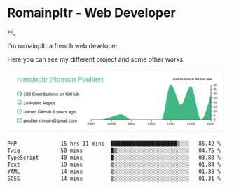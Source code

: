 # Romainpltr - Web Developer

Hi,

I'm romainpltr a french web developer.

Here you can see my different project and some other works.



[![](https://raw.githubusercontent.com/romainpltr/romainpltr/master/profile-summary-card-output/vue/0-profile-details.svg)](https://github.com/vn7n24fzkq/github-profile-summary-cards)

<!--START_SECTION:waka-->

```text
PHP              15 hrs 11 mins  █████████████████████▒░░░   85.42 %
Twig             50 mins         █▒░░░░░░░░░░░░░░░░░░░░░░░   04.75 %
TypeScript       40 mins         █░░░░░░░░░░░░░░░░░░░░░░░░   03.80 %
Text             19 mins         ▒░░░░░░░░░░░░░░░░░░░░░░░░   01.84 %
YAML             14 mins         ▒░░░░░░░░░░░░░░░░░░░░░░░░   01.38 %
SCSS             14 mins         ▒░░░░░░░░░░░░░░░░░░░░░░░░   01.31 %
```

<!--END_SECTION:waka-->

